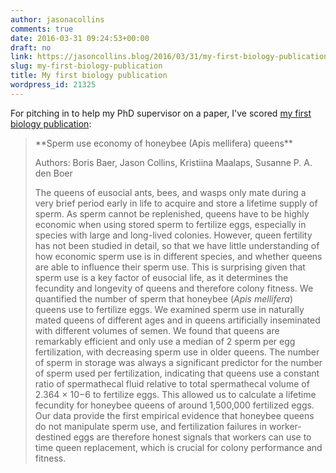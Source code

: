 ```yaml
---
author: jasonacollins
comments: true
date: 2016-03-31 09:24:53+00:00
draft: no
link: https://jasoncollins.blog/2016/03/31/my-first-biology-publication/
slug: my-first-biology-publication
title: My first biology publication
wordpress_id: 21325
---
```


For pitching in to help my PhD supervisor on a paper, I've scored [my first biology publication](http://onlinelibrary.wiley.com/doi/10.1002/ece3.2075/full):


<blockquote>**Sperm use economy of honeybee (Apis mellifera) queens**

Authors: Boris Baer, Jason Collins, Kristiina Maalaps, Susanne P. A. den Boer

The queens of eusocial ants, bees, and wasps only mate during a very brief period early in life to acquire and store a lifetime supply of sperm. As sperm cannot be replenished, queens have to be highly economic when using stored sperm to fertilize eggs, especially in species with large and long-lived colonies. However, queen fertility has not been studied in detail, so that we have little understanding of how economic sperm use is in different species, and whether queens are able to influence their sperm use. This is surprising given that sperm use is a key factor of eusocial life, as it determines the fecundity and longevity of queens and therefore colony fitness. We quantified the number of sperm that honeybee (_Apis mellifera_) queens use to fertilize eggs. We examined sperm use in naturally mated queens of different ages and in queens artificially inseminated with different volumes of semen. We found that queens are remarkably efficient and only use a median of 2 sperm per egg fertilization, with decreasing sperm use in older queens. The number of sperm in storage was always a significant predictor for the number of sperm used per fertilization, indicating that queens use a constant ratio of spermathecal fluid relative to total spermathecal volume of 2.364 × 10−6 to fertilize eggs. This allowed us to calculate a lifetime fecundity for honeybee queens of around 1,500,000 fertilized eggs. Our data provide the first empirical evidence that honeybee queens do not manipulate sperm use, and fertilization failures in worker-destined eggs are therefore honest signals that workers can use to time queen replacement, which is crucial for colony performance and fitness.</blockquote>
